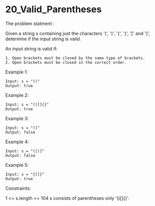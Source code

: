 # 20_Valid_Parentheses
The problem statment : 

Given a string s containing just the characters '(', ')', '{', '}', '[' and ']', determine if the input string is valid.

An input string is valid if:

    1. Open brackets must be closed by the same type of brackets.
    2. Open brackets must be closed in the correct order.
 
Example 1:

    Input: s = "()"
    Output: true

Example 2:

    Input: s = "()[]{}"
    Output: true

Example 3:

    Input: s = "(]"
    Output: false

Example 4:

    Input: s = "([)]"
    Output: false

Example 5:

    Input: s = "{[]}"
    Output: true
 

Constraints:

1 <= s.length <= 104
s consists of parentheses only '()[]{}'.
